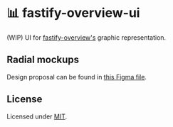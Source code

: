 # 📊 fastify-overview-ui 

(WIP) UI for [fastify-overview's](https://github.com/Eomm/fastify-overview) graphic representation.

## Radial mockups

Design proposal can be found in [this Figma file](https://www.figma.com/file/tt4BtV637DtdJpfdhriBWR/Fastify?node-id=0%3A1).

## License

Licensed under [MIT](./LICENSE).
